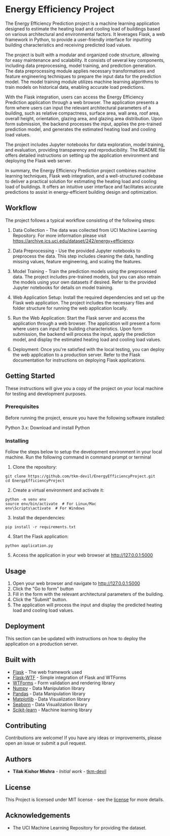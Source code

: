 # Energy Efficiency Project

The Energy Efficiency Prediction project is a machine learning application designed to estimate the heating load and cooling load of buildings based on various architectural and environmental factors. It leverages Flask, a web framework in Python, to provide a user-friendly interface for inputting building characteristics and receiving predicted load values.

The project is built with a modular and organized code structure, allowing for easy maintenance and scalability. It consists of several key components, including data preprocessing, model training, and prediction generation. The data preprocessing module applies necessary transformations and feature engineering techniques to prepare the input data for the prediction model. The model training module utilizes machine learning algorithms to train models on historical data, enabling accurate load predictions.

With the Flask integration, users can access the Energy Efficiency Prediction application through a web browser. The application presents a form where users can input the relevant architectural parameters of a building, such as relative compactness, surface area, wall area, roof area, overall height, orientation, glazing area, and glazing area distribution. Upon form submission, the backend processes the input, applies the pre-trained prediction model, and generates the estimated heating load and cooling load values.

The project includes Jupyter notebooks for data exploration, model training, and evaluation, providing transparency and reproducibility. The README file offers detailed instructions on setting up the application environment and deploying the Flask web server.

In summary, the Energy Efficiency Prediction project combines machine learning techniques, Flask web integration, and a well-structured codebase to deliver a practical solution for estimating the heating load and cooling load of buildings. It offers an intuitive user interface and facilitates accurate predictions to assist in energy-efficient building design and optimization.

## Workflow

The project follows a typical workflow consisting of the following steps:

1. Data Collection - The data was collected from UCI Machine Learning Repository. For more information please visit https://archive.ics.uci.edu/dataset/242/energy+efficiency.

2. Data Preprocessing - Use the provided Jupyter notebooks to preprocess the data. This step includes cleaning the data, handling missing values, feature engineering, and scaling the features.

3. Model Training - Train the prediction models using the preprocessed data. The project includes pre-trained models, but you can also retrain the models using your own datasets if desired. Refer to the provided Jupyter notebooks for details on model training.

4. Web Application Setup: Install the required dependencies and set up the Flask web application. The project includes the necessary files and folder structure for running the web application locally.

5. Run the Web Application: Start the Flask server and access the application through a web browser. The application will present a form where users can input the building characteristics. Upon form submission, the backend will process the input, apply the prediction model, and display the estimated heating load and cooling load values.

6. Deployment: Once you're satisfied with the local testing, you can deploy the web application to a production server. Refer to the Flask documentation for instructions on deploying Flask applications.

## Getting Started

These instructions will give you a copy of the project on your local machine for testing and development purposes.

### Prerequisites

Before running the project, ensure you have the following software installed:

Python 3.x: Download and install Python

### Installing

Follow the steps below to setup the development environment in your local machine.
Run the following command in command prompt or terminal

1. Clone the repository:

```
git clone https://github.com/tkm-devil/EnergyEfficiencyProject.git
cd EnergyEfficiencyProject
```

2. Create a virtual environment and activate it:

```
python -m venv env
source env/bin/activate  # For Linux/Mac
env\Scripts\activate  # For Windows
```

3. Install the dependencies:

```
pip install -r requirements.txt
```

4. Start the Flask application:

```
python application.py 
```

5. Access the application in your web browser at http://127.0.0.1:5000

## Usage

1. Open your web browser and navigate to http://127.0.0.1:5000
2. Click the "Go to form" button
3. Fill in the form with the relevant architectural parameters of the building.
4. Click the "Submit" button.
5. The application will process the input and display the predicted heating load and cooling load values.

## Deployment 

This section can be updated with instructions on how to deploy the application on a production server.

## Built with

* [Flask](https://flask.palletsprojects.com/en/2.3.x/) - The web framework used
* [Flask-WTF](https://flask-wtf.readthedocs.io/en/1.0.x/) - Simple integration of Flask and WTForms
* [WTForms](https://wtforms.readthedocs.io/en/3.0.x/) - Form validation and rendering library
* [Numpy](https://numpy.org/) - Data Manipulation library
* [Pandas](https://pandas.pydata.org/) - Data Manipulation library
* [Matplotlib](https://matplotlib.org/) - Data Visualization library
* [Seaborn](https://seaborn.pydata.org/) - Data Visualization library
* [Scikit-learn](https://scikit-learn.org/stable/) - Machine learning library

## Contributing

Contributions are welcome! If you have any ideas or improvements, please open an issue or submit a pull request.

## Authors

* **Tilak Kishor Mishra** - *Initial work* - [tkm-devil](https://github.com/tkm-devil)

## License

This Project is licensed under MIT license - see the [license](https://opensource.org/license/mit/) for more details.

## Acknowledgements

* The UCI Machine Learning Repository for providing the dataset.